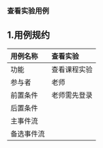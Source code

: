 ### 查看实验用例
## 1.用例规约
|用例名称|查看实验|  
|:-|:-|  
|功能|查看课程实验|  
|参与者|老师|  
|前置条件|老师需先登录|  
|后置条件||
|主事件流||  
|备选事件流||